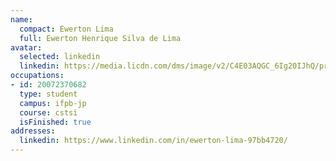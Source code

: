 ```yaml
---
name:
  compact: Ewerton Lima
  full: Ewerton Henrique Silva de Lima
avatar:
  selected: linkedin
  linkedin: https://media.licdn.com/dms/image/v2/C4E03AQGC_6Ig20IJhQ/profile-displayphoto-shrink_800_800/profile-displayphoto-shrink_800_800/0/1585596704566?e=1732752000&v=beta&t=TnowmcHokxCodjk3KwFuX_QYte2A3cuXtTsHs-WG4vA
occupations:
- id: 20072370682
  type: student
  campus: ifpb-jp
  course: cstsi
  isFinished: true
addresses:
  linkedin: https://www.linkedin.com/in/ewerton-lima-97bb4720/
---
```

